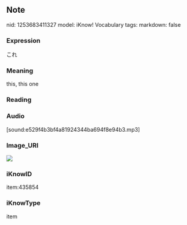 ## Note
nid: 1253683411327
model: iKnow! Vocabulary
tags: 
markdown: false

### Expression
これ

### Meaning
this, this one

### Reading


### Audio
[sound:e529f4b3bf4a81924344ba694f8e94b3.mp3]

### Image_URI
<img src="f64076a17c175e6954d0dd8fa1c8ea70.jpg">

### iKnowID
item:435854

### iKnowType
item
